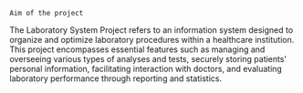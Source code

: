 	Aim of the project 
The Laboratory System Project refers to an information system designed to organize and optimize laboratory procedures within a healthcare institution. This project encompasses essential features such as managing and overseeing various types of analyses and tests, securely storing patients' personal information, facilitating interaction with doctors, and evaluating laboratory performance through reporting and statistics.
